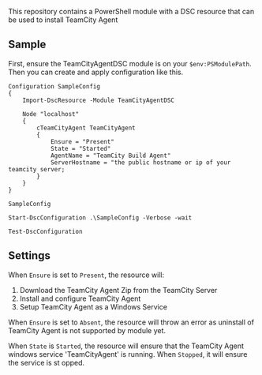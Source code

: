 This repository contains a PowerShell module with a DSC resource that can be used to install TeamCity Agent

## Sample

First, ensure the TeamCityAgentDSC module is on your `$env:PSModulePath`. Then you can create and apply configuration like this.

```
Configuration SampleConfig
{
    Import-DscResource -Module TeamCityAgentDSC
 
    Node "localhost"
    {
        cTeamCityAgent TeamCityAgent 
        { 
            Ensure = "Present" 
            State = "Started"         
            AgentName = "TeamCity Build Agent"             
            ServerHostname = "the public hostname or ip of your teamcity server;     
        }
    }
}
 
SampleConfig 

Start-DscConfiguration .\SampleConfig -Verbose -wait

Test-DscConfiguration
```

## Settings

When `Ensure` is set to `Present`, the resource will:

 1. Download the TeamCity Agent Zip from the TeamCity Server
 2. Install and configure TeamCity Agent
 3. Setup TeamCity Agent as a Windows Service 

When `Ensure` is set to `Absent`, the resource will throw an error as uninstall of TeamCity Agent is not supported by module yet.

When `State` is `Started`, the resource will ensure that the TeamCity Agent windows service 'TeamCityAgent' is running. When `Stopped`, it will ensure the service is st opped.


